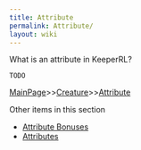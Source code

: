 ```yaml
---
title: Attribute
permalink: Attribute/
layout: wiki
---
```

What is an attribute in KeeperRL?

	TODO

[MainPage](/keeperrl_wiki/ "wikilink")>>[Creature](/keeperrl_wiki/Creature_Guide "wikilink")>>[Attribute](/keeperrl_wiki/Attribute "wikilink")

Other items in this section
-    [Attribute Bonuses](/keeperrl_wiki/Attribute_Bonuses "wikilink")
-    [Attributes](/keeperrl_wiki/Attributes "wikilink")
